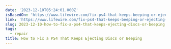 ```yaml
---
date: '2023-12-10T05:24:01.000Z'
isBasedOn: 'https://www.lifewire.com/fix-ps4-that-keeps-beeping-or-ejecting-discs-5082288'
link: 'https://www.lifewire.com/fix-ps4-that-keeps-beeping-or-ejecting-discs-5082288'
slug: 2023-12-10-how-to-fix-a-ps4-that-keeps-ejecting-discs-or-beeping
tags:
  - repair
title: How to Fix a PS4 That Keeps Ejecting Discs or Beeping
---
```


